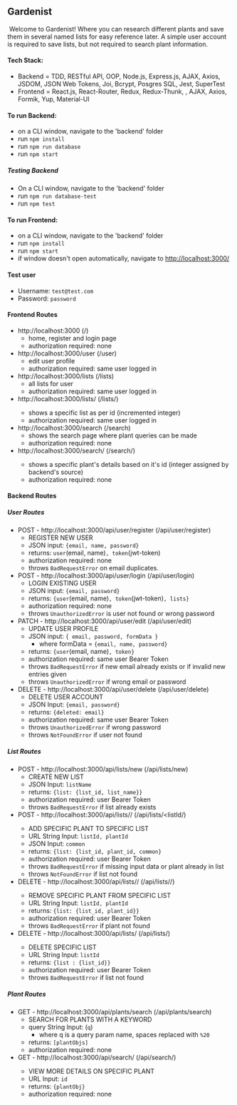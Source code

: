 ## Gardenist
<img src="https://lh3.googleusercontent.com/EL2Fn1soolNoaNeUussUXjotxZJIsm30l1wKDZJzq97Ok0cPxL5s61LePs9wenEJ-rv7l5nBnkNutJXCj1d0z1jF1zOjUtHLQFVNOAJ_smYqPIo_txhLbNhXMDHtkca3JyOQaln7ZNjBRc0u8nz7jEAF75KTshchjxj6BSTZX9jP9QuAtoUWpxTryv7lxoW0Z8fLIh79hD9jOC4pSHfM26_-r-LGdNxwEd2ypnBhyk5Pyg2mSuzf_Se9JJ-RPzXPtPE0VwgnLC-_9Vzo_TXxJ2GWLjWATmT9ZS7qnhtob8GpfFMPQSrrJ74UZbm6uGzOrJM7iRjUzX7bAxsdUG662gVA0XDA6vOm4ry3WUqJZi595vHNU_QoecIzEJxSVB73epGFOczPaA9eRm_tnUaXUftAGuj0G_0nMqUvyKYqGMrjdmM4N8X5YVGVABrdoHVxAwUY7d4_UgwI4_UyeibDLHLYqmcK_4LKohn2taudy5JEChnY4Ui4pddQIcBil8UhKFqFmSBozueH0kTLba8gSsE0TzlGRIw8MGAIraEcRAuBYXs1seXXEghRIUXrGTn0FyZ2PSDNxbwYsEZNc4-nSFdn_kGWkCyol2HF5gWIbE7lXqd6DCdo5zH63wdTQ_VCzXK7uErhVgmz5zMfNjOjVhh9IU3swJTNA859qAJxY1A90Cr1aLAp9hm8diNBqCzGLm3PveGkBAthnx3iX6LJ-ss1ug=w1329-h764-no?authuser=0" alt="" />
Welcome to Gardenist! Where you can research different plants and save them in several named lists for easy reference later. A simple user account is required to save lists, but not required to search plant information.

#### Tech Stack:
- Backend = TDD, RESTful API, OOP, Node.js, Express.js, AJAX, Axios, JSDOM, JSON Web Tokens, Joi, Bcrypt, Posgres SQL, Jest, SuperTest
- Frontend = React.js, React-Router, Redux, Redux-Thunk, , AJAX, Axios, Formik, Yup, Material-UI

#### To run Backend:
- on a CLI window, navigate to the 'backend' folder
- run `npm install`
- run `npm run database`
- run `npm start`
##### Testing Backend
- On a CLI window, navigate to the 'backend' folder
- run `npm run database-test`
- run `npm test`

#### To run Frontend:
- on a CLI window, navigate to the 'backend' folder
- run `npm install`
- run `npm start`
- if window doesn't open automatically, navigate to [http://localhost:3000/](http://localhost:3000)


#### Test user
- Username: `test@test.com`
- Password: `password`


#### Frontend Routes
- http://localhost:3000 (/)
  - home, register and login page
  - authorization required: none
- http://localhost:3000/user (/user)
  - edit user profile
  - authorization required: same user logged in
- http://localhost:3000/lists (/lists)
  - all lists for user
  - authorization required: same user logged in
- http://localhost:3000/lists/<listId> (/lists/<listId>)
  - shows a specific list as per id (incremented integer)
  - authorization required: same user logged in
- http://localhost:3000/search (/search)
  - shows the search page where plant queries can be made
  - authorization required: none
- http://localhost:3000/search/<plantId> (/search/<plantId>)
  - shows a specific plant's details based on it's id (integer assigned by backend's source)
  - authorization required: none


#### Backend Routes
##### User Routes
- POST - http://localhost:3000/api/user/register (/api/user/register)
  - REGISTER NEW USER
  - JSON input: `{email, name, password}`
  - returns: `user`(email, name)`, token`(jwt-token)
  - authorization required: none
  - throws `BadRequestError` on email duplicates.
- POST - http://localhost:3000/api/user/login (/api/user/login)
  - LOGIN EXISTING USER
  - JSON input: `{email, password}`
  - returns: `{user`(email, name)`, token`(jwt-token)`, lists}`
  - authorization required: none
  - throws `UnauthorizedError` is user not found or wrong password
- PATCH - http://localhost:3000/api/user/edit (/api/user/edit)
  - UPDATE USER PROFILE
  - JSON input: `{ email, password, formData }`
    - where formData = `{email, name, password}`
  - returns: `{user`(email, name)`, token}`
  - authorization required: same user Bearer Token
  - throws `BadRequestError` if new email already exists or if invalid new entries given
  - throws `UnauthorizedError` if wrong email or password
- DELETE - http://localhost:3000/api/user/delete (/api/user/delete)
  - DELETE USER ACCOUNT
  - JSON Input: `{email, password}`
  - returns: `{deleted: email}`
  - authorization required: same user Bearer Token
  - throws `UnauthorizedError` if wrong password
  - throws `NotFoundError` if user not found
##### List Routes
- POST - http://localhost:3000/api/lists/new (/api/lists/new)
  - CREATE NEW LIST
  - JSON Input: `listName`
  - returns: `{list: {list_id, list_name}}`
  - authorization required: user Bearer Token
  - throws `BadRequestError` if list already exists
- POST - http://localhost:3000/api/lists/<listId>/<plantId> (/api/lists/<listId/<plantId>)
  - ADD SPECIFIC PLANT TO SPECIFIC LIST
  - URL String Input: `listId, plantId`
  - JSON Input: `common`
  - returns: `{list: {list_id, plant_id, common}`
  - authorization required: user Bearer Token
  - throws `BadRequestError` if missing input data or plant already in list
  - throws `NotFoundError` if list not found
 - DELETE - http://localhost:3000/api/lists/<listId>/<plantId>  (/api/lists/<listId>/<plantId>)
   - REMOVE SPECIFIC PLANT FROM SPECIFIC LIST
   - URL String Input: `listId, plantId`
   - returns: `{list: {list_id, plant_id}}`
   - authorization required: user Bearer Token
   - throws `BadRequestError` if plant not found
- DELETE - http://localhost:3000/api/lists/<listId>   (/api/lists/<listId>)
  - DELETE SPECIFIC LIST
  - URL String Input: `listId`
  - returns: `{list : {list_id}}`
  - authorization required: user Bearer Token
  - throws `BadRequestError` if list not found
##### Plant Routes
- GET - http://localhost:3000/api/plants/search (/api/plants/search)
  - SEARCH FOR PLANTS WITH A KEYWORD
  - query String Input: (`q`) 
    - where q is a query param name, spaces replaced with `%20`
  - returns: `[plantObjs]`
  - authorization required: none
- GET - http://localhost:3000/api/search/<plantId> (/api/search/<plantId>)
   - VIEW MORE DETAILS ON SPECIFIC PLANT
   - URL Input: `id`
   - returns: `{plantObj}`
   - authorization required: none
